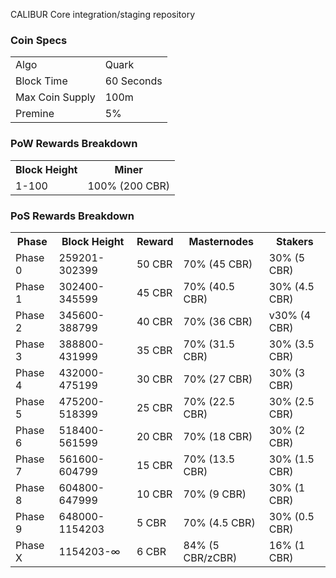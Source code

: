 CALIBUR Core integration/staging repository


### Coin Specs
<table>
<tr><td>Algo</td><td>Quark</td></tr>
<tr><td>Block Time</td><td>60 Seconds</td></tr>

<tr><td>Max Coin Supply </td><td>100m</td></tr>
<tr><td>Premine</td><td>5%</td></tr>
</table>




### PoW Rewards Breakdown

<table>
<th>Block Height</th><th>Miner</th>
<tr><td>1-100</td><td>100% (200 CBR)</td></tr>
</table>

### PoS Rewards Breakdown

<table>
<th>Phase</th><th>Block Height</th><th>Reward</th><th>Masternodes</th><th>Stakers</th>
<tr><td>Phase 0</td><td>259201-302399</td><td>50 CBR</td><td>70% (45 CBR)</td><td>30% (5 CBR)</td></tr>
<tr><td>Phase 1</td><td>302400-345599</td><td>45 CBR</td><td>70% (40.5 CBR)</td><td>30% (4.5 CBR)</td></tr>
<tr><td>Phase 2</td><td>345600-388799</td><td>40 CBR</td><td>70% (36 CBR)</td><td>v30% (4 CBR)</td></tr>
<tr><td>Phase 3</td><td>388800-431999</td><td>35 CBR</td><td>70% (31.5 CBR)</td><td>30% (3.5 CBR)</td></tr>
<tr><td>Phase 4</td><td>432000-475199</td><td>30 CBR</td><td>70% (27 CBR)</td><td>30% (3 CBR)</td></tr>
<tr><td>Phase 5</td><td>475200-518399</td><td>25 CBR</td><td>70% (22.5 CBR)</td><td>30% (2.5 CBR)</td></tr>
<tr><td>Phase 6</td><td>518400-561599</td><td>20 CBR</td><td>70% (18 CBR)</td><td>30% (2 CBR)</td></tr>
<tr><td>Phase 7</td><td>561600-604799</td><td>15 CBR</td><td>70% (13.5 CBR)</td><td>30% (1.5 CBR)</td></tr>
<tr><td>Phase 8</td><td>604800-647999</td><td>10 CBR</td><td>70% (9 CBR)</td><td>30% (1 CBR)</td></tr>
<tr><td>Phase 9</td><td>648000-1154203</td><td>5 CBR</td><td>70% (4.5 CBR)</td><td>30% (0.5 CBR)</td></tr>
<tr><td>Phase X</td><td>1154203-∞</td><td>6 CBR</td><td>84% (5 CBR/zCBR)</td><td>16% (1 CBR)</td></tr>
</table>
